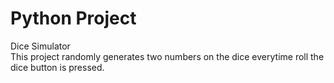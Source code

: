 <H1>Python Project</H1>
Dice Simulator<br>
This project randomly generates two numbers on the dice everytime roll the dice button is pressed.
